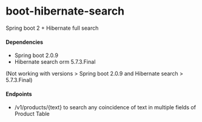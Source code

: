 # boot-hibernate-search
Spring boot 2 + Hibernate full search

#### Dependencies
* Spring boot 2.0.9
* Hibernate search orm 5.7.3.Final

(Not working with versions > Spring boot 2.0.9 and Hibernate search > 5.7.3.Final)

#### Endpoints

* /v1/products/{text} to search any coincidence of text in multiple fields of Product Table
